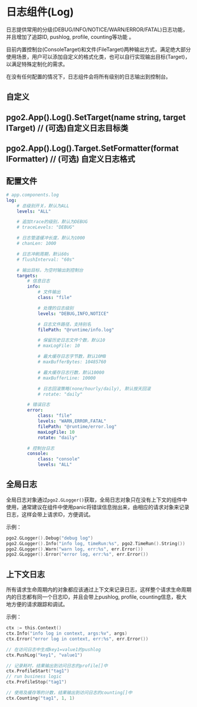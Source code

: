 # 日志组件(Log)

日志提供常用的分级(DEBUG/INFO/NOTICE/WARN/ERROR/FATAL)日志功能，并且增加了追踪ID, pushlog, profile, counting等功能 。

目前内置控制台(ConsoleTarget)和文件(FileTarget)两种输出方式，满足绝大部分使用场景，用户可以添加自定义的格式化类，也可以自行实现输出目标(Target)，以满足特殊定制化的需求。

在没有任何配置的情况下，日志组件会将所有级别的日志输出到控制台。

## 自定义
## pgo2.App().Log().SetTarget(name string, target ITarget) // (可选)自定义日志目标类

## pgo2.App().Log().Target.SetFormatter(format IFormatter) // (可选) 自定义日志格式

## 配置文件
```yaml
# app.components.log
log:
    # 总级别开关，默认为ALL
    levels: "ALL"

    # 追加trace的级别，默认为DEBUG
    # traceLevels: "DEBUG"

    # 日志管道缓冲长度，默认为1000
    # chanLen: 1000

    # 日志冲刷周期，默认60s
    # flushInterval: "60s"

    # 输出目标，为空时输出到控制台
    targets:
        # 信息日志
        info:
            # 文件输出
            class: "file"

            # 处理的日志级别
            levels: "DEBUG,INFO,NOTICE"

            # 日志文件路径，支持别名
            filePath: "@runtime/info.log"

            # 保留历史日志文件个数，默认10
            # maxLogFile: 10

            # 最大缓存日志字节数，默认10MB
            # maxBufferBytes: 10485760

            # 最大缓存日志行数，默认10000
            # maxBufferLine: 10000

            # 日志回滚策略(none/hourly/daily), 默认按天回滚
            # rotate: "daily"

        # 错误日志
        error:
            class: "file"
            levels: "WARN,ERROR,FATAL"
            filePath: "@runtime/error.log"
            maxLogFile: 10
            rotate: "daily"

        # 控制台日志
        console:
            class: "console"
            levels: "ALL"
```

## 全局日志

全局日志对象通过`pgo2.GLogger()`获取，全局日志对象只在没有上下文的组件中使用，通常建议在组件中使用panic将错误信息抛出来，由相应的请求对象来记录日志，这样会带上请求ID，方便调试。

示例：
```go
pgo2.GLogger().Debug("debug log")
pgo2.GLogger().Info("info log, timeRun:%s", pgo2.TimeRun().String())
pgo2.GLogger().Warn("warn log, err:%s", err.Error())
pgo2.GLogger().Error("error log, err:%s", err.Error())
```

## 上下文日志
所有请求生命周期内的对象都应该通过上下文来记录日志，这样整个请求生命周期内的日志都有同一个日志ID，并且会带上pushlog, profile, counting信息，极大地方便的请求跟踪和调试。

示例：
```go
ctx := this.Context()
ctx.Info("info log in context, args:%v", args)
ctx.Error("error log in context, err:%s", err.Error())

// 在访问日志中生成key1=value1的pushlog
ctx.PushLog("key1", "value1")

// 记录耗时，结果输出到访问日志的profile[]中
ctx.ProfileStart("tag1")
// run business logic
ctx.ProfileStop("tag1")

// 使用及缓存等的计数，结果输出到访问日志的counting[]中
ctx.Counting("tag1", 1, 1)
```
